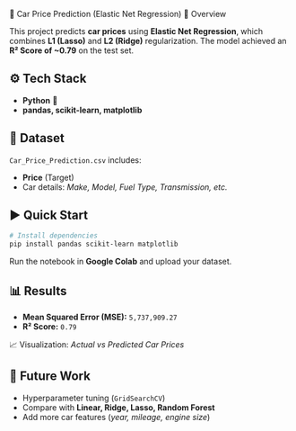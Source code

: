 🚗 Car Price Prediction (Elastic Net Regression)
📌 Overview

This project predicts **car prices** using **Elastic Net Regression**, which combines **L1 (Lasso)** and **L2 (Ridge)** regularization. The model achieved an **R² Score of \~0.79** on the test set.

## ⚙️ Tech Stack

* **Python** 🐍
* **pandas, scikit-learn, matplotlib**


## 📂 Dataset

`Car_Price_Prediction.csv` includes:

* **Price** (Target)
* Car details: *Make, Model, Fuel Type, Transmission, etc.*



## ▶️ Quick Start

```bash
# Install dependencies
pip install pandas scikit-learn matplotlib
```

Run the notebook in **Google Colab** and upload your dataset.


## 📊 Results

* **Mean Squared Error (MSE):** `5,737,909.27`
* **R² Score:** `0.79`

📈 Visualization: *Actual vs Predicted Car Prices*


## 🚀 Future Work

* Hyperparameter tuning (`GridSearchCV`)
* Compare with **Linear, Ridge, Lasso, Random Forest**
* Add more car features (*year, mileage, engine size*)


